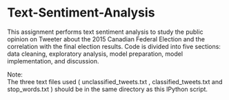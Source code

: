 # Text-Sentiment-Analysis

This assignment performs text sentiment analysis to study the public opinion on Tweeter about the 2015 Canadian Federal Election and the correlation with the final election results. Code is divided into five sections: data cleaning, exploratory analysis, model preparation, model implementation, and discussion.

Note: <br/>
The three text files used ( unclassified_tweets.txt , classified_tweets.txt and stop_words.txt ) should be in the same directory as this IPython script.
